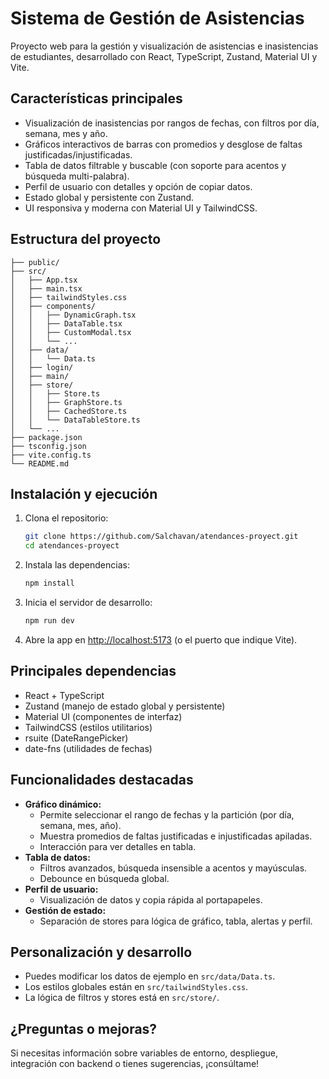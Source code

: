 # Sistema de Gestión de Asistencias

Proyecto web para la gestión y visualización de asistencias e inasistencias de estudiantes, desarrollado con React, TypeScript, Zustand, Material UI y Vite.

## Características principales

- Visualización de inasistencias por rangos de fechas, con filtros por día, semana, mes y año.
- Gráficos interactivos de barras con promedios y desglose de faltas justificadas/injustificadas.
- Tabla de datos filtrable y buscable (con soporte para acentos y búsqueda multi-palabra).
- Perfil de usuario con detalles y opción de copiar datos.
- Estado global y persistente con Zustand.
- UI responsiva y moderna con Material UI y TailwindCSS.

## Estructura del proyecto

```
├── public/
├── src/
│   ├── App.tsx
│   ├── main.tsx
│   ├── tailwindStyles.css
│   ├── components/
│   │   ├── DynamicGraph.tsx
│   │   ├── DataTable.tsx
│   │   ├── CustomModal.tsx
│   │   └── ...
│   ├── data/
│   │   └── Data.ts
│   ├── login/
│   ├── main/
│   ├── store/
│   │   ├── Store.ts
│   │   ├── GraphStore.ts
│   │   ├── CachedStore.ts
│   │   └── DataTableStore.ts
│   └── ...
├── package.json
├── tsconfig.json
├── vite.config.ts
└── README.md
```

## Instalación y ejecución

1. Clona el repositorio:
   ```sh
   git clone https://github.com/Salchavan/atendances-proyect.git
   cd atendances-proyect
   ```
2. Instala las dependencias:
   ```sh
   npm install
   ```
3. Inicia el servidor de desarrollo:
   ```sh
   npm run dev
   ```
4. Abre la app en [http://localhost:5173](http://localhost:5173) (o el puerto que indique Vite).

## Principales dependencias

- React + TypeScript
- Zustand (manejo de estado global y persistente)
- Material UI (componentes de interfaz)
- TailwindCSS (estilos utilitarios)
- rsuite (DateRangePicker)
- date-fns (utilidades de fechas)

## Funcionalidades destacadas

- **Gráfico dinámico:**
  - Permite seleccionar el rango de fechas y la partición (por día, semana, mes, año).
  - Muestra promedios de faltas justificadas e injustificadas apiladas.
  - Interacción para ver detalles en tabla.
- **Tabla de datos:**
  - Filtros avanzados, búsqueda insensible a acentos y mayúsculas.
  - Debounce en búsqueda global.
- **Perfil de usuario:**
  - Visualización de datos y copia rápida al portapapeles.
- **Gestión de estado:**
  - Separación de stores para lógica de gráfico, tabla, alertas y perfil.

## Personalización y desarrollo

- Puedes modificar los datos de ejemplo en `src/data/Data.ts`.
- Los estilos globales están en `src/tailwindStyles.css`.
- La lógica de filtros y stores está en `src/store/`.

## ¿Preguntas o mejoras?

Si necesitas información sobre variables de entorno, despliegue, integración con backend o tienes sugerencias, ¡consúltame!
